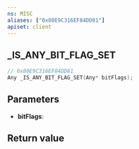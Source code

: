 ```yaml
---
ns: MISC
aliases: ["0x80E9C316EF84DD81"]
apiset: client
---
```

## _IS_ANY_BIT_FLAG_SET

```c
// 0x80E9C316EF84DD81
Any _IS_ANY_BIT_FLAG_SET(Any* bitFlags);
```


## Parameters
* **bitFlags**:

## Return value

